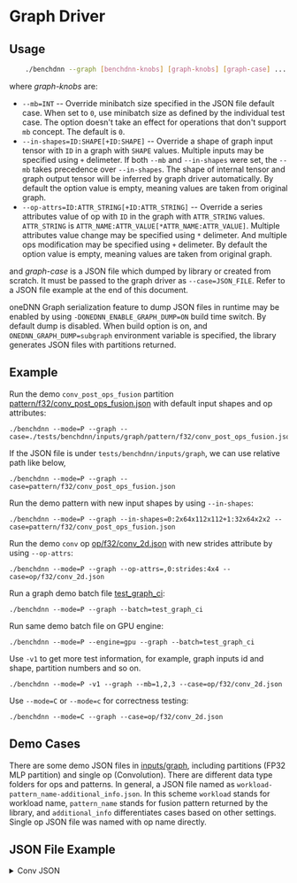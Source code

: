 # Graph Driver

## Usage

``` sh
    ./benchdnn --graph [benchdnn-knobs] [graph-knobs] [graph-case] ...
```

where *graph-knobs* are:

 - `--mb=INT` -- Override minibatch size specified in the JSON file default
            case. When set to `0`, use minibatch size as defined by the
            individual test case. The option doesn't take an effect for
            operations that don't support `mb` concept. The default is `0`.
 - `--in-shapes=ID:SHAPE[+ID:SHAPE]` -- Override a shape of graph input tensor
            with `ID` in a graph with `SHAPE` values. Multiple inputs may be
            specified using `+` delimeter. If both `--mb` and `--in-shapes` were
            set, the `--mb` takes precedence over `--in-shapes`. The shape of
            internal tensor and graph output tensor will be inferred by graph
            driver automatically. By default the option value is empty, meaning
            values are taken from original graph.
 - `--op-attrs=ID:ATTR_STRING[+ID:ATTR_STRING]` -- Override a series attributes
            value of op with `ID` in the graph with `ATTR_STRING` values.
            `ATTR_STRING` is `ATTR_NAME:ATTR_VALUE[*ATTR_NAME:ATTR_VALUE]`.
            Multiple attributes value change may be specified using `*`
            delimeter. And multiple ops modification may be specified using `+`
            delimeter. By default the option value is empty, meaning values are
            taken from original graph.

and *graph-case* is a JSON file which dumped by library or created from scratch.
It must be passed to the graph driver as `--case=JSON_FILE`. Refer to a JSON
file example at the end of this document.

oneDNN Graph serialization feature to dump JSON files in runtime may be enabled
by using `-DONEDNN_ENABLE_GRAPH_DUMP=ON` build time switch. By default dump is
disabled. When build option is on, and `ONEDNN_GRAPH_DUMP=subgraph` environment
variable is specified, the library generates JSON files with partitions
returned.

## Example

Run the demo `conv_post_ops_fusion` partition
[pattern/f32/conv_post_ops_fusion.json](../inputs/graph/pattern/f32/conv_post_ops_fusion.json)
with default input shapes and op attributes:

```shell
./benchdnn --mode=P --graph --case=./tests/benchdnn/inputs/graph/pattern/f32/conv_post_ops_fusion.json
```

If the JSON file is under `tests/benchdnn/inputs/graph`, we can use relative
path like below,

```shell
./benchdnn --mode=P --graph --case=pattern/f32/conv_post_ops_fusion.json
```

Run the demo pattern with new input shapes by using `--in-shapes`:

```shell
./benchdnn --mode=P --graph --in-shapes=0:2x64x112x112+1:32x64x2x2 --case=pattern/f32/conv_post_ops_fusion.json
```

Run the demo `conv` op
[op/f32/conv_2d.json](../inputs/graph/op/f32/conv_2d.json) with new strides
attribute by using `--op-attrs`:

```shell
./benchdnn --mode=P --graph --op-attrs=,0:strides:4x4 --case=op/f32/conv_2d.json
```

Run a graph demo batch file [test_graph_ci](../inputs/graph/test_graph_ci):

```shell
./benchdnn --mode=P --graph --batch=test_graph_ci
```

Run same demo batch file on GPU engine:

```shell
./benchdnn --mode=P --engine=gpu --graph --batch=test_graph_ci
```

Use `-v1` to get more test information, for example, graph inputs id and shape,
partition numbers and so on.

```shell
./benchdnn --mode=P -v1 --graph --mb=1,2,3 --case=op/f32/conv_2d.json
```

Use `--mode=C` or `--mode=c` for correctness testing:

```shell
./benchdnn --mode=C --graph --case=op/f32/conv_2d.json
```

## Demo Cases

There are some demo JSON files in [inputs/graph](../inputs/graph), including
partitions (FP32 MLP partition) and single op (Convolution). There are different
data type folders for ops and patterns. In general, a JSON file named as
`workload-pattern_name-additional_info.json`. In this scheme `workload` stands
for workload name, `pattern_name` stands for fusion pattern returned by the
library, and `additional_info` differentiates cases based on other settings.
Single op JSON file was named with op name directly.

## JSON File Example
<details>
    <summary>Conv JSON</summary>

~~~json
{
  "version": "0.5.0",
  "engine_kind": "cpu",
  "fpmath_mode": "strict",
  "graph": [
    {
      "id": 0,
      "name": "Convolution",
      "kind": "Convolution",
      "attrs": {
        "strides": {
          "type": "s64[]",
          "value": [
            2,
            2
          ]
        },
        "pads_begin": {
          "type": "s64[]",
          "value": [
            0,
            0
          ]
        },
        "auto_pad": {
          "type": "string",
          "value": "None"
        },
        "data_format": {
          "type": "string",
          "value": "NCX"
        },
        "pads_end": {
          "type": "s64[]",
          "value": [
            -1,
            -1
          ]
        },
        "groups": {
          "type": "s64",
          "value": 1
        },
        "dilations": {
          "type": "s64[]",
          "value": [
            1,
            1
          ]
        },
        "weights_format": {
          "type": "string",
          "value": "OIX"
        }
      },
      "inputs": [
        {
          "id": 0,
          "dtype": "f32",
          "shape": [
            28,
            512,
            28,
            28
          ],
          "stride": [
            401408,
            1,
            14336,
            512
          ],
          "layout_type": "strided",
          "property_type": "undef"
        },
        {
          "id": 1,
          "dtype": "f32",
          "shape": [
            1024,
            512,
            1,
            1
          ],
          "stride": [
            512,
            1,
            1,
            1
          ],
          "layout_type": "strided",
          "property_type": "constant"
        }
      ],
      "outputs": [
        {
          "id": 2,
          "dtype": "f32",
          "shape": [
            28,
            1024,
            14,
            14
          ],
          "stride": [
            200704,
            1,
            14336,
            1024
          ],
          "layout_type": "strided",
          "property_type": "undef"
        }
      ]
    }
  ]
}
~~~
</details>
